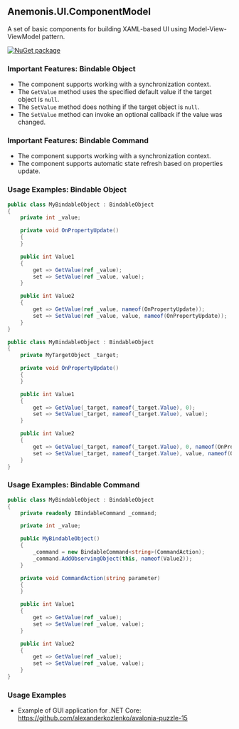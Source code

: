 ## Anemonis.UI.ComponentModel

A set of basic components for building XAML-based UI using Model-View-ViewModel pattern.

[![NuGet package](https://img.shields.io/nuget/v/Anemonis.UI.ComponentModel.svg?style=flat-square)](https://www.nuget.org/packages/Anemonis.UI.ComponentModel)

### Important Features: Bindable Object

- The component supports working with a synchronization context.
- The `GetValue` method uses the specified default value if the target object is `null`.
- The `SetValue` method does nothing if the target object is `null`.
- The `SetValue` method can invoke an optional callback if the value was changed.

### Important Features: Bindable Command

- The component supports working with a synchronization context.
- The component supports automatic state refresh based on properties update.

### Usage Examples: Bindable Object

```cs
public class MyBindableObject : BindableObject
{
    private int _value;

    private void OnPropertyUpdate()
    {
    }

    public int Value1
    {
        get => GetValue(ref _value);
        set => SetValue(ref _value, value);
    }

    public int Value2
    {
        get => GetValue(ref _value, nameof(OnPropertyUpdate));
        set => SetValue(ref _value, value, nameof(OnPropertyUpdate));
    }
}
```
```cs
public class MyBindableObject : BindableObject
{
    private MyTargetObject _target;

    private void OnPropertyUpdate()
    {
    }

    public int Value1
    {
        get => GetValue(_target, nameof(_target.Value), 0);
        set => SetValue(_target, nameof(_target.Value), value);
    }

    public int Value2
    {
        get => GetValue(_target, nameof(_target.Value), 0, nameof(OnPropertyUpdate));
        set => SetValue(_target, nameof(_target.Value), value, nameof(OnPropertyUpdate));
    }
}
```

### Usage Examples: Bindable Command

```cs
public class MyBindableObject : BindableObject
{
    private readonly IBindableCommand _command;

    private int _value;

    public MyBindableObject()
    {
        _command = new BindableCommand<string>(CommandAction);
        _command.AddObservingObject(this, nameof(Value2));
    }

    private void CommandAction(string parameter)
    {
    }

    public int Value1
    {
        get => GetValue(ref _value);
        set => SetValue(ref _value, value);
    }

    public int Value2
    {
        get => GetValue(ref _value);
        set => SetValue(ref _value, value);
    }
}
```

### Usage Examples

- Example of GUI application for .NET Core: https://github.com/alexanderkozlenko/avalonia-puzzle-15